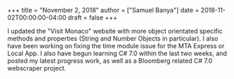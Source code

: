 +++
title = "November 2, 2018"
author = ["Samuel Banya"]
date = 2018-11-02T00:00:00-04:00
draft = false
+++

I updated the "Visit Monaco" website with more object orientated specific methods and properties (String
and Number Objects in particular). I also have been working on fixing the time module issue for the MTA
Express or Local App. I also have begun learning C# 7.0 within the last two weeks, and posted my latest
progress work, as well as a Bloomberg related C# 7.0 webscraper project.